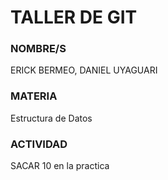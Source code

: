 # TALLER DE GIT

### NOMBRE/S

ERICK BERMEO, DANIEL UYAGUARI

### MATERIA

Estructura de Datos

### ACTIVIDAD

SACAR 10 en la practica